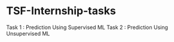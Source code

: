 # TSF-Internship-tasks
Task 1 : Prediction Using Supervised ML 
Task 2 : Prediction Using Unsupervised ML 
